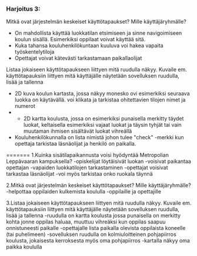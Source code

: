 
### Harjoitus 3:

Mitkä ovat järjestelmän keskeiset käyttötapaukset? Mille käyttäjäryhmälle?
- On mahdollista käyttää luokkatilan etsimiseen ja sinne navigoimiseen koulun sisällä. Esimerkiksi oppilaat voivat käyttää sitä.
- Kuka tahansa kouluhenkilökuntaan kuuluva voi hakea vapaita työskentelytiloja
- Opettajat voivat kätevästi tarkastamaan paikallaolijat

Listaa jokaiseen käyttötapaukseen liittyen mitä ruudulla näkyy. Kuvaile em. käyttötapauksiin liittyen mitä käyttäjälle näytetään sovelluksen ruudulla, lisää ja tallenna
- 2D kuva koulun kartasta, jossa näkyy monesko ovi esimerkiksi seuraava luokka on käytävällä. voi klikata ja tarkistaa ohitettavien tilojen nimet ja numerot
- - 2D kartta koulusta, jossa on esimerkiksi punaisella merkitty täydet luokat, keltaisella esimerkiksi vajaat luokat ja täysin tyhjät tai vain muutaman ihmisen sisältävät luokat vihreällä
- Kouluhenkilökunnalla on lista nimistä johon tulee "check" -merkki kun opettaja tarkistaa läsnäolijat ja henkilö on paikalla.

=======
  1.Kuinka sisätilapaikannusta voisi hyödyntää Metropolian Leppävaaran kampuksella?
	-opiskelijat löytäisivät luokan 
	-voisivat paikantaa opettajan
	-vapaiden luokkatilojen tarkastaminen
	-opettajat voisivat tarkastaa läsnäolijat
	-voi myös tarkistaa onko ruokala täynnä
  
  2.Mitkä ovat järjestelmän keskeiset käyttötapaukset? Mille käyttäjäryhmälle?
	-helpottaa oppilaiden kulkemista koululla 
	-oppilaille ja opettajille
  
  3.Listaa jokaiseen käyttötapaukseen liittyen mitä ruudulla näkyy. 
  Kuvaile em. käyttötapauksiin liittyen mitä käyttäjälle näytetään sovelluksen ruudulla, lisää ja tallenna
	-ruudulla on kartta koulusta jossa punaisella on merkitty kohta jonne oppilas haluaa, muuttuu vihreäksi
	 kun oppilas saapuu onnistuneesti paikalle
	-opettajalle lista paikalla olevista oppilaista koneelle (tai puhelimeen)
	-sovelluksen ruudulla on kolmiuloitteinen pohjapiirros koulusta, jokaisesta kerroksesta myös oma pohjapiirros
	-kartalla näkyy oma paikka koululla


